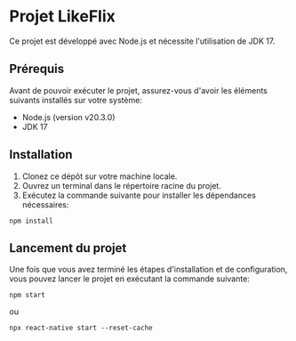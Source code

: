 # Projet LikeFlix

Ce projet est développé avec Node.js et nécessite l'utilisation de JDK 17.

## Prérequis

Avant de pouvoir exécuter le projet, assurez-vous d'avoir les éléments suivants installés sur votre système:

- Node.js (version v20.3.0)
- JDK 17

## Installation

1. Clonez ce dépôt sur votre machine locale.
2. Ouvrez un terminal dans le répertoire racine du projet.
3. Exécutez la commande suivante pour installer les dépendances nécessaires:

```shell
npm install
```

## Lancement du projet
Une fois que vous avez terminé les étapes d'installation et de configuration, vous pouvez lancer le projet en exécutant la commande suivante:

```shell
npm start
```
ou

```shell
npx react-native start --reset-cache
```


